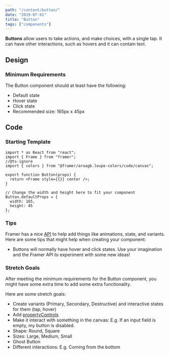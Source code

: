 ```yaml
---
path: "/content/button/"
date: "2019-07-01"
title: "Button"
tags: ["components"]
---
```


**Buttons** allow users to take actions, and make choices, with a single tap. It can have other interactions, such as hovers and it can contain text.

## Design

### Minimum Requirements

The Button component should at least have the following:

- Default state
- Hover state
- Click state
- Recommended size: 165px x 45px

## Code

### Starting Template

```tsx
import * as React from "react";
import { Frame } from "framer";
//@ts-ignore
import { colors } from "@framer/aroagb.loupe-colors/code/canvas";

export function Button(props) {
  return <Frame style={{}} center />;
}

// Change the width and height here to fit your component
Button.defaultProps = {
  width: 165,
  height: 45
};
```

### Tips

Framer has a nice [API](https://www.framer.com/api/) to help add things like animations, state, and variants. Here are some tips that might help when creating your component:

- Buttons will normally have hover and click states. Use your imagination and the Framer API to experiment with some new ideas!

### Stretch Goals

After meeting the minimum requirements for the Button component, you might have some extra time to add some extra functionality.

Here are some stretch goals:

- Create variants (Primary, Secondary, Destructive) and interactive states for them (tap, hover)
- Add [propertyControls](https://framer.com/api/property-controls)
- Make it interact with something in the canvas: E.g. If an input field is empty, my button is disabled.
- Shape: Round, Square
- Sizes: Large, Medium, Small
- Ghost Button
- Different interactions: E.g. Coming from the bottom
